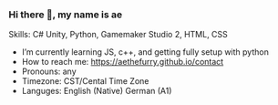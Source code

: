 ### Hi there 👋, my name is ae

Skills: C# Unity, Python, Gamemaker Studio 2, HTML, CSS

- I’m currently learning JS, c++, and getting fully setup with python
- How to reach me: https://aethefurry.github.io/contact
- Pronouns: any
- Timezone: CST/Cental Time Zone
- Languges: English (Native) German (A1)
